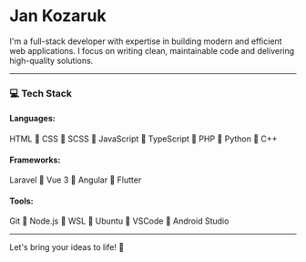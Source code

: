 # Jan Kozaruk

I'm a full-stack developer with expertise in building modern and efficient web applications. I focus on writing clean, maintainable code and delivering high-quality solutions.

---

### 💻 Tech Stack

#### Languages:
HTML 🔹 CSS 🔹 SCSS 🔹 JavaScript 🔹 TypeScript 🔹 PHP 🔹 Python 🔹 C++

#### Frameworks:
Laravel 🔹 Vue 3 🔹 Angular 🔹 Flutter

#### Tools:
Git 🔹 Node.js 🔹 WSL 🔹 Ubuntu 🔹 VSCode 🔹 Android Studio

---

Let's bring your ideas to life! 🚀
